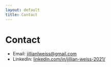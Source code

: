 ```yaml
---
layout: default
title: Contact
---
```


# Contact

- Email: [jillianlweiss@gmail.com](mailto:jillianlweiss@gmail.com)
- LinkedIn: [linkedin.com/in/jillian-weiss-2021/](https://linkedin.com/in/jillian-weiss-2021/)
